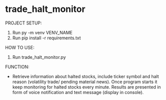 # trade_halt_monitor
PROJECT SETUP:

1. Run py -m venv VENV_NAME
2. Run pip install -r requirements.txt


HOW TO USE:

1. Run trade_halt_monitor.py


FUNCTION:

- Retrieve information about halted stocks, include ticker symbol and halt reason (volatility trade/ pending material news). Once program starts it keep monitoring for halted stocks every minute. Results are presented in form of voice notification and text message (display in console).
